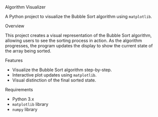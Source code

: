 
Algorithm Visualizer

A Python project to visualize the Bubble Sort algorithm using `matplotlib`.

Overview

This project creates a visual representation of the Bubble Sort algorithm, allowing users to see the sorting process in action. As the algorithm progresses, the program updates the display to show the current state of the array being sorted.

 Features

- Visualize the Bubble Sort algorithm step-by-step.
- Interactive plot updates using `matplotlib`.
- Visual distinction of the final sorted state.

 Requirements

- Python 3.x
- `matplotlib` library
- `numpy` library
